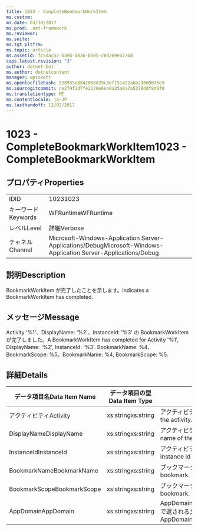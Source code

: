 ```yaml
---
title: 1023 - CompleteBookmarkWorkItem
ms.custom: 
ms.date: 03/30/2017
ms.prod: .net-framework
ms.reviewer: 
ms.suite: 
ms.tgt_pltfrm: 
ms.topic: article
ms.assetid: fc5dac57-b3eb-4826-b505-c6d269e4774d
caps.latest.revision: "3"
author: dotnet-bot
ms.author: dotnetcontent
manager: wpickett
ms.openlocfilehash: 920935e8842058029c3ef151422a0a29609075e9
ms.sourcegitcommit: ce279f2d7fe2220e6ea0a25a8a7a5370ddf8d9f0
ms.translationtype: MT
ms.contentlocale: ja-JP
ms.lasthandoff: 12/02/2017
---
```

# <a name="1023---completebookmarkworkitem"></a><span data-ttu-id="29581-102">1023 - CompleteBookmarkWorkItem</span><span class="sxs-lookup"><span data-stu-id="29581-102">1023 - CompleteBookmarkWorkItem</span></span>
## <a name="properties"></a><span data-ttu-id="29581-103">プロパティ</span><span class="sxs-lookup"><span data-stu-id="29581-103">Properties</span></span>  
  
|||  
|-|-|  
|<span data-ttu-id="29581-104">ID</span><span class="sxs-lookup"><span data-stu-id="29581-104">ID</span></span>|<span data-ttu-id="29581-105">1023</span><span class="sxs-lookup"><span data-stu-id="29581-105">1023</span></span>|  
|<span data-ttu-id="29581-106">キーワード</span><span class="sxs-lookup"><span data-stu-id="29581-106">Keywords</span></span>|<span data-ttu-id="29581-107">WFRuntime</span><span class="sxs-lookup"><span data-stu-id="29581-107">WFRuntime</span></span>|  
|<span data-ttu-id="29581-108">レベル</span><span class="sxs-lookup"><span data-stu-id="29581-108">Level</span></span>|<span data-ttu-id="29581-109">詳細</span><span class="sxs-lookup"><span data-stu-id="29581-109">Verbose</span></span>|  
|<span data-ttu-id="29581-110">チャネル</span><span class="sxs-lookup"><span data-stu-id="29581-110">Channel</span></span>|<span data-ttu-id="29581-111">Microsoft-Windows-Application Server-Applications/Debug</span><span class="sxs-lookup"><span data-stu-id="29581-111">Microsoft-Windows-Application Server-Applications/Debug</span></span>|  
  
## <a name="description"></a><span data-ttu-id="29581-112">説明</span><span class="sxs-lookup"><span data-stu-id="29581-112">Description</span></span>  
 <span data-ttu-id="29581-113">BookmarkWorkItem が完了したことを示します。</span><span class="sxs-lookup"><span data-stu-id="29581-113">Indicates a BookmarkWorkItem has completed.</span></span>  
  
## <a name="message"></a><span data-ttu-id="29581-114">メッセージ</span><span class="sxs-lookup"><span data-stu-id="29581-114">Message</span></span>  
 <span data-ttu-id="29581-115">Activity '%1'、DisplayName: '%2'、InstanceId: '%3' の BookmarkWorkItem が完了しました。</span><span class="sxs-lookup"><span data-stu-id="29581-115">A BookmarkWorkItem has completed for Activity '%1', DisplayName: '%2', InstanceId: '%3'.</span></span> <span data-ttu-id="29581-116">BookmarkName: %4、BookmarkScope: %5。</span><span class="sxs-lookup"><span data-stu-id="29581-116">BookmarkName: %4, BookmarkScope: %5.</span></span>  
  
## <a name="details"></a><span data-ttu-id="29581-117">詳細</span><span class="sxs-lookup"><span data-stu-id="29581-117">Details</span></span>  
  
|<span data-ttu-id="29581-118">データ項目名</span><span class="sxs-lookup"><span data-stu-id="29581-118">Data Item Name</span></span>|<span data-ttu-id="29581-119">データ項目の型</span><span class="sxs-lookup"><span data-stu-id="29581-119">Data Item Type</span></span>|<span data-ttu-id="29581-120">説明</span><span class="sxs-lookup"><span data-stu-id="29581-120">Description</span></span>|  
|--------------------|--------------------|-----------------|  
|<span data-ttu-id="29581-121">アクティビティ</span><span class="sxs-lookup"><span data-stu-id="29581-121">Activity</span></span>|<span data-ttu-id="29581-122">xs:string</span><span class="sxs-lookup"><span data-stu-id="29581-122">xs:string</span></span>|<span data-ttu-id="29581-123">アクティビティの型名。</span><span class="sxs-lookup"><span data-stu-id="29581-123">The type name of the activity.</span></span>|  
|<span data-ttu-id="29581-124">DisplayName</span><span class="sxs-lookup"><span data-stu-id="29581-124">DisplayName</span></span>|<span data-ttu-id="29581-125">xs:string</span><span class="sxs-lookup"><span data-stu-id="29581-125">xs:string</span></span>|<span data-ttu-id="29581-126">アクティビティの表示名。</span><span class="sxs-lookup"><span data-stu-id="29581-126">The display name of the activity.</span></span>|  
|<span data-ttu-id="29581-127">InstanceId</span><span class="sxs-lookup"><span data-stu-id="29581-127">InstanceId</span></span>|<span data-ttu-id="29581-128">xs:string</span><span class="sxs-lookup"><span data-stu-id="29581-128">xs:string</span></span>|<span data-ttu-id="29581-129">アクティビティのインスタンス ID。</span><span class="sxs-lookup"><span data-stu-id="29581-129">The instance id of the activity.</span></span>|  
|<span data-ttu-id="29581-130">BookmarkName</span><span class="sxs-lookup"><span data-stu-id="29581-130">BookmarkName</span></span>|<span data-ttu-id="29581-131">xs:string</span><span class="sxs-lookup"><span data-stu-id="29581-131">xs:string</span></span>|<span data-ttu-id="29581-132">ブックマークの名前。</span><span class="sxs-lookup"><span data-stu-id="29581-132">The name of the bookmark.</span></span>|  
|<span data-ttu-id="29581-133">BookmarkScope</span><span class="sxs-lookup"><span data-stu-id="29581-133">BookmarkScope</span></span>|<span data-ttu-id="29581-134">xs:string</span><span class="sxs-lookup"><span data-stu-id="29581-134">xs:string</span></span>|<span data-ttu-id="29581-135">ブックマークのスコープ。</span><span class="sxs-lookup"><span data-stu-id="29581-135">The scope of the bookmark.</span></span>|  
|<span data-ttu-id="29581-136">AppDomain</span><span class="sxs-lookup"><span data-stu-id="29581-136">AppDomain</span></span>|<span data-ttu-id="29581-137">xs:string</span><span class="sxs-lookup"><span data-stu-id="29581-137">xs:string</span></span>|<span data-ttu-id="29581-138">AppDomain.CurrentDomain.FriendlyName で返される文字列。</span><span class="sxs-lookup"><span data-stu-id="29581-138">The string returned by AppDomain.CurrentDomain.FriendlyName.</span></span>|
